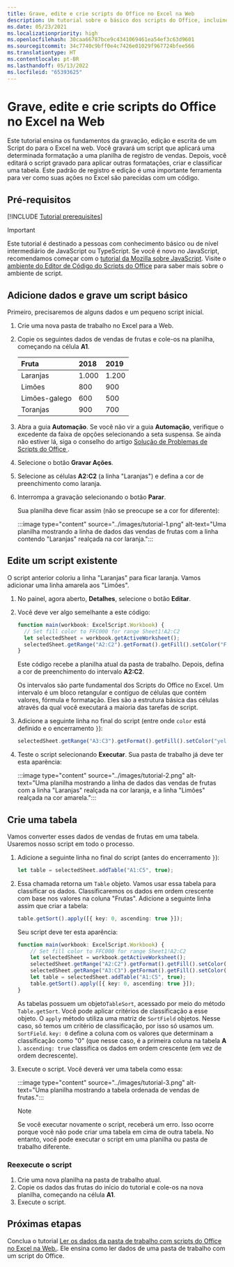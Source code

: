 ```yaml
---
title: Grave, edite e crie scripts do Office no Excel na Web
description: Um tutorial sobre o básico dos scripts do Office, incluindo a gravação de scripts com o Gravador de ações e a gravação de dados em uma pasta de trabalho.
ms.date: 05/23/2021
ms.localizationpriority: high
ms.openlocfilehash: 30caa66787bce9c4341069461ea54ef3c63d9601
ms.sourcegitcommit: 34c7740c9bff0e4c7426e01029f967724bfee566
ms.translationtype: HT
ms.contentlocale: pt-BR
ms.lasthandoff: 05/13/2022
ms.locfileid: "65393625"
---
```

# <a name="record-edit-and-create-office-scripts-in-excel-on-the-web"></a>Grave, edite e crie scripts do Office no Excel na Web

Este tutorial ensina os fundamentos da gravação, edição e escrita de um Script do para o Excel na web. Você gravará um script que aplicará uma determinada formatação a uma planilha de registro de vendas. Depois, você editará o script gravado para aplicar outras formatações, criar e classificar uma tabela. Este padrão de registro e edição é uma importante ferramenta para ver como suas ações no Excel são parecidas com um código.

## <a name="prerequisites"></a>Pré-requisitos

[!INCLUDE [Tutorial prerequisites](../includes/tutorial-prerequisites.md)]

> [!IMPORTANT]
> Este tutorial é destinado a pessoas com conhecimento básico ou de nível intermediário de JavaScript ou TypeScript. Se você é novo no JavaScript, recomendamos começar com o [tutorial da Mozilla sobre JavaScript](https://developer.mozilla.org/docs/Web/JavaScript/Guide/Introduction). Visite o [ambiente do Editor de Código do Scripts do Office](../overview/code-editor-environment.md) para saber mais sobre o ambiente de script.

## <a name="add-data-and-record-a-basic-script"></a>Adicione dados e grave um script básico

Primeiro, precisaremos de alguns dados e um pequeno script inicial.

1. Crie uma nova pasta de trabalho no Excel para a Web.
2. Copie os seguintes dados de vendas de frutas e cole-os na planilha, começando na célula **A1**.

    |Fruta |2018 |2019 |
    |:---|:---|:---|
    |Laranjas |1.000 |1.200 |
    |Limões |800 |900 |
    |Limões-galego |600 |500 |
    |Toranjas |900 |700 |

3. Abra a guia **Automação**. Se você não vir a guia **Automação**, verifique o excedente da faixa de opções selecionando a seta suspensa. Se ainda não estiver lá, siga o conselho do artigo [Solução de Problemas de Scripts do Office ](../testing/troubleshooting.md#automate-tab-not-appearing-or-office-scripts-unavailable).
4. Selecione o botão **Gravar Ações**.
5. Selecione as células **A2:C2** (a linha "Laranjas") e defina a cor de preenchimento como laranja.
6. Interrompa a gravação selecionando o botão **Parar**.

    Sua planilha deve ficar assim (não se preocupe se a cor for diferente):

    :::image type="content" source="../images/tutorial-1.png" alt-text="Uma planilha mostrando a linha de dados das vendas de frutas com a linha contendo &quot;Laranjas&quot; realçada na cor laranja.":::

## <a name="edit-an-existing-script"></a>Edite um script existente

O script anterior coloriu a linha "Laranjas" para ficar laranja. Vamos adicionar uma linha amarela aos "Limões".

1. No painel, agora aberto, **Detalhes**, selecione o botão **Editar**.
2. Você deve ver algo semelhante a este código:

    ```TypeScript
    function main(workbook: ExcelScript.Workbook) {
      // Set fill color to FFC000 for range Sheet1!A2:C2
      let selectedSheet = workbook.getActiveWorksheet();
      selectedSheet.getRange("A2:C2").getFormat().getFill().setColor("FFC000");
    }
    ```

    Este código recebe a planilha atual da pasta de trabalho. Depois, defina a cor de preenchimento do intervalo **A2:C2**.

    Os intervalos são parte fundamental dos Scripts do Office no Excel. Um intervalo é um bloco retangular e contíguo de células que contém valores, fórmula e formatação. Eles são a estrutura básica das células através da qual você executará a maioria das tarefas de script.

3. Adicione a seguinte linha no final do script (entre onde `color` está definido e o encerramento `}`):

    ```TypeScript
    selectedSheet.getRange("A3:C3").getFormat().getFill().setColor("yellow");
    ```

4. Teste o script selecionando **Executar**. Sua pasta de trabalho já deve ter esta aparência:

    :::image type="content" source="../images/tutorial-2.png" alt-text="Uma planilha mostrando a linha de dados das vendas de frutas com a linha &quot;Laranjas&quot; realçada na cor laranja, e a linha &quot;Limões&quot; realçada na cor amarela.":::

## <a name="create-a-table"></a>Crie uma tabela

Vamos converter esses dados de vendas de frutas em uma tabela. Usaremos nosso script em todo o processo.

1. Adicione a seguinte linha no final do script (antes do encerramento `}`):

    ```TypeScript
    let table = selectedSheet.addTable("A1:C5", true);
    ```

2. Essa chamada retorna um `Table` objeto. Vamos usar essa tabela para classificar os dados. Classificaremos os dados em ordem crescente com base nos valores na coluna "Frutas". Adicione a seguinte linha assim que criar a tabela:

    ```TypeScript
    table.getSort().apply([{ key: 0, ascending: true }]);
    ```

    Seu script deve ter esta aparência:

    ```TypeScript
    function main(workbook: ExcelScript.Workbook) {
        // Set fill color to FFC000 for range Sheet1!A2:C2
        let selectedSheet = workbook.getActiveWorksheet();
        selectedSheet.getRange("A2:C2").getFormat().getFill().setColor("FFC000");
        selectedSheet.getRange("A3:C3").getFormat().getFill().setColor("yellow");
        let table = selectedSheet.addTable("A1:C5", true);
        table.getSort().apply([{ key: 0, ascending: true }]);
    }
    ```

    As tabelas possuem um objeto`TableSort`, acessado por meio do método `Table.getSort`. Você pode aplicar critérios de classificação a esse objeto. O `apply` método utiliza uma matriz de `SortField` objetos. Nesse caso, só temos um critério de classificação, por isso só usamos um. `SortField`. `key: 0` define a coluna com os valores que determinam a classificação como "0" (que nesse caso, é a primeira coluna na tabela **A** ). `ascending: true` classifica os dados em ordem crescente (em vez de ordem decrescente).

3. Execute o script. Você deverá ver uma tabela como essa:

    :::image type="content" source="../images/tutorial-3.png" alt-text="Uma planilha mostrando a tabela ordenada de vendas de frutas.":::

    > [!NOTE]
    > Se você executar novamente o script, receberá um erro. Isso ocorre porque você não pode criar uma tabela em cima de outra tabela. No entanto, você pode executar o script em uma planilha ou pasta de trabalho diferente.

### <a name="re-run-the-script"></a>Reexecute o script

1. Crie uma nova planilha na pasta de trabalho atual.
2. Copie os dados das frutas do início do tutorial e cole-os na nova planilha, começando na célula **A1**.
3. Execute o script.

## <a name="next-steps"></a>Próximas etapas

Conclua o tutorial [Ler os dados da pasta de trabalho com scripts do Office no Excel na Web.](excel-read-tutorial.md). Ele ensina como ler dados de uma pasta de trabalho com um script do Office.
